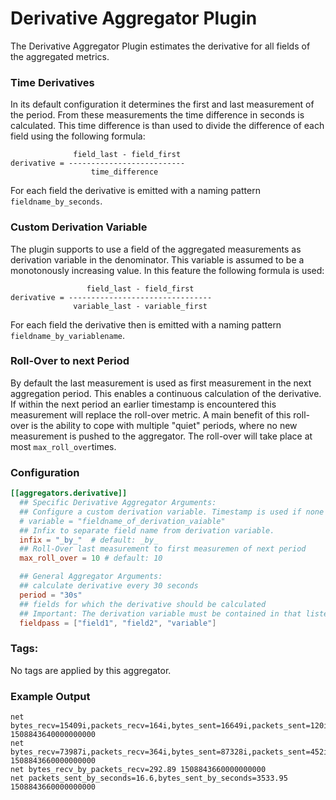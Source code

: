 # Derivative Aggregator Plugin
The Derivative Aggregator Plugin estimates the derivative for all fields of the
aggregated metrics.

### Time Derivatives

In its default configuration it determines the first and last measurement of
the period. From these measurements the time difference in seconds is
calculated. This time difference is than used to divide the difference of each
field using the following formula:
```
              field_last - field_first
derivative = --------------------------
                  time_difference
```
For each field the derivative is emitted with a naming pattern
`fieldname_by_seconds`.

### Custom Derivation Variable

The plugin supports to use a field of the aggregated measurements as derivation
variable in the denominator. This variable is assumed to be a monotonously
increasing value. In this feature the following formula is used:
```
                 field_last - field_first
derivative = --------------------------------
              variable_last - variable_first
```
For each field the derivative then is emitted with a naming pattern
`fieldname_by_variablename`.

### Roll-Over to next Period

By default the last measurement is used as first measurement in the next
aggregation period. This enables a continuous calculation of the derivative. If
within the next period an earlier timestamp is encountered this measurement will
replace the roll-over metric. A main benefit of this roll-over is the ability to
cope with multiple "quiet" periods, where no new measurement is pushed to the
aggregator. The roll-over will take place at most `max_roll_over`times.

### Configuration

```toml
[[aggregators.derivative]]
  ## Specific Derivative Aggregator Arguments:
  ## Configure a custom derivation variable. Timestamp is used if none is given.
  # variable = "fieldname_of_derivation_vaiable"
  ## Infix to separate field name from derivation variable.
  infix = "_by_"  # default: _by_
  ## Roll-Over last measurement to first measuremen of next period
  max_roll_over = 10 # default: 10

  ## General Aggregator Arguments:
  ## calculate derivative every 30 seconds
  period = "30s"
  ## fields for which the derivative should be calculated
  ## Important: The derivation variable must be contained in that listed
  fieldpass = ["field1", "field2", "variable"]
```

### Tags:
No tags are applied by this aggregator.


### Example Output

```
net bytes_recv=15409i,packets_recv=164i,bytes_sent=16649i,packets_sent=120i 1508843640000000000
net bytes_recv=73987i,packets_recv=364i,bytes_sent=87328i,packets_sent=452i 1508843660000000000
net bytes_recv_by_packets_recv=292.89 1508843660000000000
net packets_sent_by_seconds=16.6,bytes_sent_by_seconds=3533.95 1508843660000000000
```
